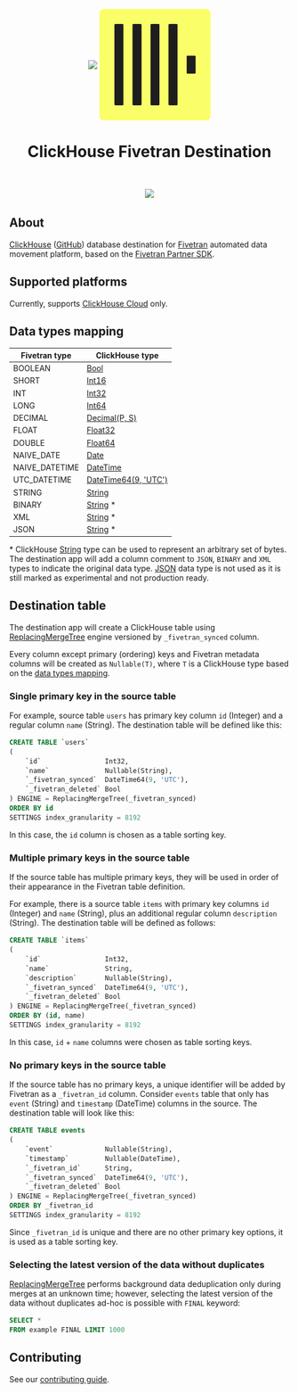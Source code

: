 <p align="center">
<img src="https://assets-global.website-files.com/6130fa1501794ed4d11867ba/65a87d992f467bd9ad9795a4_blue-logo-only.svg" height="200px" align="center">
<img src=".static/logo.svg" width="200px" align="center">
<h1 align="center">ClickHouse Fivetran Destination</h1>
</p>
<br/>
<p align="center">
<a href="https://github.com/ClickHouse/clickhouse-fivetran-destination/actions/workflows/tests.yml">
<img src="https://github.com/ClickHouse/clickhouse-fivetran-destination/actions/workflows/tests.yml/badge.svg?branch=main">
</a>
</p>

## About

[ClickHouse](https://clickhouse.com) ([GitHub](https://github.com/ClickHouse/ClickHouse)) database destination
for [Fivetran](https://fivetran.com) automated data movement platform, based on
the [Fivetran Partner SDK](https://github.com/fivetran/fivetran_sdk).

## Supported platforms

Currently, supports [ClickHouse Cloud](https://clickhouse.cloud) only.

## Data types mapping

| Fivetran type  | ClickHouse type                                                                            |
|----------------|--------------------------------------------------------------------------------------------|
| BOOLEAN        | [Bool](https://clickhouse.com/docs/en/sql-reference/data-types/boolean)                    |
| SHORT          | [Int16](https://clickhouse.com/docs/en/sql-reference/data-types/int-uint)                  |
| INT            | [Int32](https://clickhouse.com/docs/en/sql-reference/data-types/int-uint)                  |
| LONG           | [Int64](https://clickhouse.com/docs/en/sql-reference/data-types/int-uint)                  |
| DECIMAL        | [Decimal(P, S)](https://clickhouse.com/docs/en/sql-reference/data-types/decimal)           |
| FLOAT          | [Float32](https://clickhouse.com/docs/en/sql-reference/data-types/float)                   |
| DOUBLE         | [Float64](https://clickhouse.com/docs/en/sql-reference/data-types/float)                   |
| NAIVE_DATE     | [Date](https://clickhouse.com/docs/en/sql-reference/data-types/date)                       |
| NAIVE_DATETIME | [DateTime](https://clickhouse.com/docs/en/sql-reference/data-types/datetime)               |
| UTC_DATETIME   | [DateTime64(9, 'UTC')](https://clickhouse.com/docs/en/sql-reference/data-types/datetime64) |
| STRING         | [String](https://clickhouse.com/docs/en/sql-reference/data-types/string)                   |
| BINARY         | [String](https://clickhouse.com/docs/en/sql-reference/data-types/string) &ast;             |
| XML            | [String](https://clickhouse.com/docs/en/sql-reference/data-types/string) &ast;             |
| JSON           | [String](https://clickhouse.com/docs/en/sql-reference/data-types/string) &ast;             |

&ast; ClickHouse [String](https://clickhouse.com/docs/en/sql-reference/data-types/string) type can be used to represent
an arbitrary set of bytes. The destination app will add a column comment to `JSON`, `BINARY` and `XML` types to indicate
the original data type. [JSON](https://clickhouse.com/docs/en/sql-reference/data-types/json) data type is not used as it
is still marked as experimental and not production
ready.

## Destination table

The destination app will create a ClickHouse table
using [ReplacingMergeTree](https://clickhouse.com/docs/en/engines/table-engines/mergetree-family/replacingmergetree)
engine versioned by `_fivetran_synced` column.

Every column except primary (ordering) keys and Fivetran metadata columns will be created as `Nullable(T)`, where `T` is a
ClickHouse type based on the [data types mapping](#data-types-mapping).

### Single primary key in the source table

For example, source table `users` has primary key column `id` (Integer) and a regular column `name` (String). The
destination table will be defined like this:

```sql
CREATE TABLE `users`
(
    `id`                Int32,
    `name`              Nullable(String),
    `_fivetran_synced`  DateTime64(9, 'UTC'),
    `_fivetran_deleted` Bool
) ENGINE = ReplacingMergeTree(_fivetran_synced)
ORDER BY id
SETTINGS index_granularity = 8192
```

In this case, the `id` column is chosen as a table sorting key.

### Multiple primary keys in the source table

If the source table has multiple primary keys, they will be used in order of their appearance in the Fivetran table
definition.

For example, there is a source table `items` with primary key columns `id` (Integer) and `name` (String), plus an
additional regular column `description` (String). The destination table will be defined as follows:

```sql
CREATE TABLE `items`
(
    `id`                Int32,
    `name`              String,
    `description`       Nullable(String),
    `_fivetran_synced`  DateTime64(9, 'UTC'),
    `_fivetran_deleted` Bool
) ENGINE = ReplacingMergeTree(_fivetran_synced)
ORDER BY (id, name)
SETTINGS index_granularity = 8192
```

In this case, `id` + `name` columns were chosen as table sorting keys.

### No primary keys in the source table

If the source table has no primary keys, a unique identifier will be added by Fivetran as a `_fivetran_id` column.
Consider `events` table that only has `event` (String) and `timestamp` (DateTime) columns in the source. The destination
table will look like this:

```sql
CREATE TABLE events
(
    `event`             Nullable(String),
    `timestamp`         Nullable(DateTime),
    `_fivetran_id`      String,
    `_fivetran_synced`  DateTime64(9, 'UTC'),
    `_fivetran_deleted` Bool
) ENGINE = ReplacingMergeTree(_fivetran_synced)
ORDER BY _fivetran_id
SETTINGS index_granularity = 8192
```

Since `_fivetran_id` is unique and there are no other primary key options, it is used as a table sorting key.

### Selecting the latest version of the data without duplicates

[ReplacingMergeTree](https://clickhouse.com/docs/en/engines/table-engines/mergetree-family/replacingmergetree) performs
background data deduplication only during merges at an unknown time; however, selecting the latest version of the data
without duplicates ad-hoc is possible with `FINAL` keyword:

```sql
SELECT *
FROM example FINAL LIMIT 1000
```

## Contributing

See our [contributing guide](CONTRIBUTING.md).
